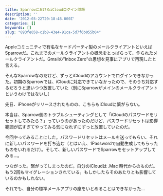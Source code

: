 ```yaml
---
title: SparrowにおけるiCloudログイン問題
description: ''
date: '2012-03-22T20:18:48.000Z'
categories: []
keywords: []
slug: "893fe058-c1b8-43e4-91ca-5d7f6b055b04"
---
```

Appleコミュニティで有名なサードパーティ製のメールクライアントといえばSparrowだ。これまでのメールクライアントの概念をとっぱらって、作られたメールクライアントだ。Gmailの”Inbox Zero”の思想を見事にアプリで再現したと言える。

そんなSparrowなのだけど、ずっとiCloudのアカウントでログインできなかった。初期のSparrowでは、iCloudに対応できていなかったので、そのうち対応するだろうと思いつつ放置していた（別にSparrowがメインのメールクライアントというわけではないし）

先日、iPhoneがリリースされたものの、こちらもiCloudに繋がらない。

本当は、Sparrow側のトラブルシューティングとして「iCloudのパスワードをリセットしてみたら？」っていうのがあったのだけど、パスワードリセットは影響範囲が広すぎてやってみる気になれずにずっと放置していたのだ。

今回やってみることにした。パスワードリセットはメールを送ってもらい、それに新しいパスワードを打ち込む（とはいえ、1Passwordで自動生成してもらったものをいれるだけ）。そして、新しいパスワードでSparrowをセットアップしてみる…。

つながった。繋がってしまったのだ。自分のiCloudは .Mac 時代からのものだ。もう2回もマイグレーションされている。もしかしたらそのあたりとも影響しているのかもしれない。

それでも、自分の標準メールアプリの座をいとめることはできなかった…